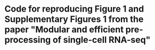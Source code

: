 # Code for reproducing Figure 1 and Supplementary Figures 1 from the paper "Modular and efficient pre-processing of single-cell RNA-seq"
